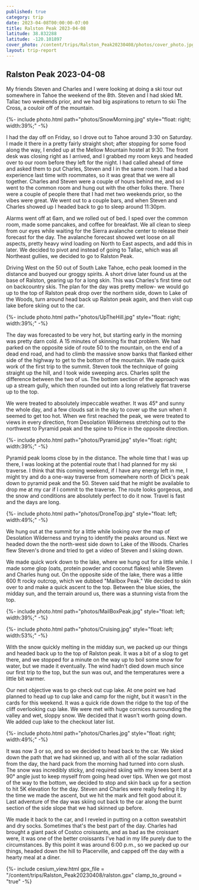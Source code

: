 ```yaml
---
published: true
category: trip
date: 2023-04-08T00:00:00-07:00
title: Ralston Peak 2023-04-08
latitude: 38.832288
latitude: -120.101897
cover_photo: /content/trips/Ralston_Peak20230408/photos/cover_photo.jpg
layout: trip-report
---
```



## Ralston Peak 2023-04-08


My friends Steven and Charles and I were looking at doing a ski tour out somewhere in Tahoe the weekend of the 8th. Steven and I had skied Mt. Tallac two weekends prior, and we had big aspirations to return to ski The Cross, a couloir off of the mountain. 


{%- include photo.html 
    path="photos/SnowMorning.jpg"
    style="float: right; width:39%;"
-%}


I had the day off on Friday, so I drove out to Tahoe around 3:30 on Saturday. I made it there in a pretty fairly straight shot; after stopping for some food along the way, I ended up at the Mellow Mountain hostel at 9:30. The front desk was closing right as I arrived, and I grabbed my room keys and headed over to our room before they left for the night. I had called ahead of time and asked them to put Charles, Steven and I in the same room. I had a bad experience last time with roommates, so it was great that we were all together. Charles and Steven were a couple of hours behind me, and so I went to the common room and hung out with the other folks there. There were a couple of people there that I had met two weekends prior, so the vibes were great. We went out to a couple bars, and when Steven and Charles showed up I headed back to go to sleep around 11:30pm.
  
Alarms went off at 6am, and we rolled out of bed. I sped over the common room, made some pancakes, and coffee for breakfast. We all clean to sleep from our eyes while waiting for the Sierra avalanche center to release their forecast for the day. The avalanche forecast showed wet loose on all aspects, pretty heavy wind loading on North to East aspects, and add this in later. We decided to pivot and instead of going to Tallac, which was all Northeast gullies, we decided to go to Ralston Peak.

Driving West on the 50 out of South Lake Tahoe, echo peak loomed in the distance and buoyed our groggy spirits. A short drive later found us at the base of Ralston, gearing up for a long skin. This was Charles's first time out on backcountry skis. The plan for the day was pretty mellow- we would go up to the top of Ralston peak drop over the northern side, down to Lake of the Woods, turn around head back up Ralston peak again, and then visit cup lake before skiing out to the car.  

{%- include photo.html 
    path="photos/UpTheHill.jpg"
    style="float: right; width:39%;"
-%}

The day was forecasted to be very hot, but starting early in the morning was pretty darn cold. A 15 minutes of skinning fix that problem. We had parked on the opposite side of route 50 to the mountain, on the end of a dead end road, and had to climb the massive snow banks that flanked either side of the highway to get to the bottom of the mountain. We made quick work of the first trip to the summit. Steven took the technique of going straight up the hill, and I took wide sweeping arcs. Charles split the difference between the two of us. The bottom section of the approach was up a stream gully, which then rounded out into a long relatively flat traverse up to the top.  

We were treated to absolutely impeccable weather. It was 45° and sunny the whole day, and a few clouds sat in the sky to cover up the sun when it seemed to get too hot. When we first reached the peak, we were treated to views in every direction, from Desolation Wilderness stretching out to the northwest to Pyramid peak and the spine to Price in the opposite direction. 

{%- include photo.html 
    path="photos/Pyramid.jpg"
    style="float: right; width:39%;"
-%}

Pyramid peak looms close by in the distance. The whole time that I was up there, I was looking at the potential route that I had planned for my ski traverse. I think that this coming weekend, if I have any energy left in me, I might try and do a one-way traverse from somewhere north of Dick's peak down to pyramid peak and the 50. Steven said that he might be available to drop me at my car if I commit to the traverse. The route looks gorgeous, and the snow and conditions are absolutely perfect to do it now. Travel is fast and the days are long.  


{%- include photo.html 
    path="photos/DroneTop.jpg"
    style="float: left; width:49%;"
-%}

We hung out at the summit for a little while looking over the map of Desolation Wilderness and trying to identify the peaks around us. Next we headed down the the north-west side down to Lake of the Woods. Charles flew Steven's drone and tried to  get a video of Steven and I skiing down. 

We made quick work down to the lake, where we hung out for a little while. I made some glop (oats, protein powder and coconut flakes) while Steven and Charles hung out. On the opposite side of the lake, there was a little 600 ft rocky outcrop, which we dubbed "Mailbox Peak." We decided to skin over to and make a quick ascent to the top. Between the blue skies, the midday sun, and the terrain around us, there was a stunning vista from the top.  

<div>
{%- include photo.html 
    path="photos/MailBoxPeak.jpg"
    style="float: left; width:39%;"
-%}

{%- include photo.html 
    path="photos/Cruising.jpg"
    style="float: left; width:53%;"
-%}
</div>


With the snow quickly melting in the midday sun, we packed up our things and headed back up to the top of Ralston peak. It was a bit of a slog to get there, and we stopped for a minute on the way up to boil some snow for water, but we made it eventually. The wind hadn't died down much since our first trip to the top, but the sun was out, and the temperatures were a little bit warmer.  
  
Our next objective was to go check out cup lake. At one point we had planned to head up to cup lake and camp for the night, but it wasn't in the cards for this weekend. It was a quick ride down the ridge to the top of the cliff overlooking cup lake. We were met with huge cornices surrounding the valley and wet, sloppy snow. We decided that it wasn't worth going down. We added cup lake to the checkout later list. 

{%- include photo.html 
    path="photos/Charles.jpg"
    style="float: right; width:49%;"
-%}

It was now 3 or so, and so we decided to head back to the car. We skied down the path that we had skinned up, and with all of the solar radiation from the day, the hard pack from the morning had turned into corn slush. The snow was incredibly sticky, and required skiing with my knees bent at a 90° angle just to keep myself from going head over tips. When we got most of the way to the bottom, we decided to stop and skin back up for a section to hit 5K elevation for the day. Steven and Charles were really feeling it by the time we made the ascent, but we hit the mark and felt good about it. Last adventure of the day was skiing out back to the car along the burnt section of the side slope that we had skinned up before.  
  
We made it back to the car, and I reveled in putting on a cotton sweatshirt and dry socks. Sometimes that's the best part of the day. Charles had brought a giant pack of Costco croissants, and as bad as the croissant were, it was one of the better croissants I've had in my life purely due to the circumstances. By this point it was around 6:00 p.m., so we packed up our things, headed down the hill to Placerville, and capped off the day with a hearty meal at a diner.



{%- include cesium_view.html 
    gpx_file = "/content/trips/Ralston_Peak20230408/ralston.gpx" 
    clamp_to_ground = "true" -%}


